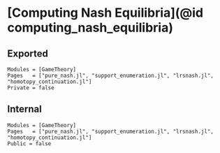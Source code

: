 # [Computing Nash Equilibria](@id computing_nash_equilibria)

## Exported
```@autodocs
Modules = [GameTheory]
Pages   = ["pure_nash.jl", "support_enumeration.jl", "lrsnash.jl", "homotopy_continuation.jl"]
Private = false
```

## Internal
```@autodocs
Modules = [GameTheory]
Pages   = ["pure_nash.jl", "support_enumeration.jl", "lrsnash.jl", "homotopy_continuation.jl"]
Public = false
```
